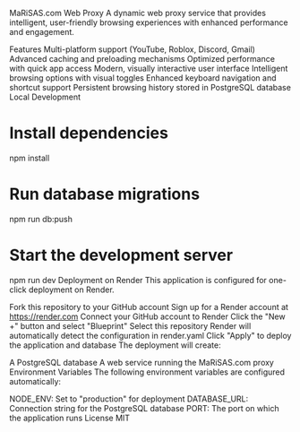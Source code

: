 
MaRiSAS.com Web Proxy
A dynamic web proxy service that provides intelligent, user-friendly browsing experiences with enhanced performance and engagement.

Features
Multi-platform support (YouTube, Roblox, Discord, Gmail)
Advanced caching and preloading mechanisms
Optimized performance with quick app access
Modern, visually interactive user interface
Intelligent browsing options with visual toggles
Enhanced keyboard navigation and shortcut support
Persistent browsing history stored in PostgreSQL database
Local Development
# Install dependencies
npm install
# Run database migrations
npm run db:push
# Start the development server
npm run dev
Deployment on Render
This application is configured for one-click deployment on Render.

Fork this repository to your GitHub account
Sign up for a Render account at https://render.com
Connect your GitHub account to Render
Click the "New +" button and select "Blueprint"
Select this repository
Render will automatically detect the configuration in render.yaml
Click "Apply" to deploy the application and database
The deployment will create:

A PostgreSQL database
A web service running the MaRiSAS.com proxy
Environment Variables
The following environment variables are configured automatically:

NODE_ENV: Set to "production" for deployment
DATABASE_URL: Connection string for the PostgreSQL database
PORT: The port on which the application runs
License
MIT
